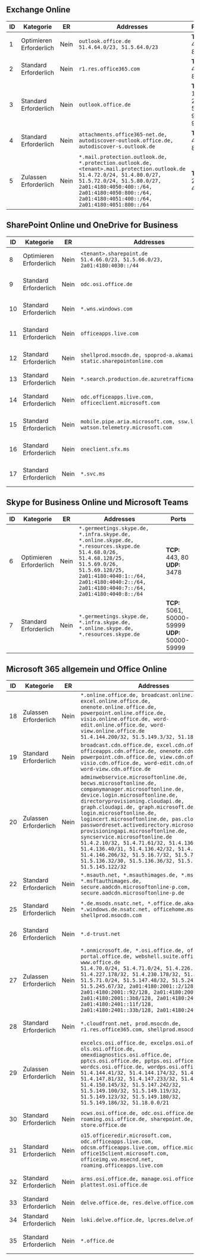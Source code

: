 <!--THIS FILE IS AUTOMATICALLY GENERATED. MANUAL CHANGES WILL BE OVERWRITTEN.-->
<!--Please contact the Office 365 Endpoints team with any questions.-->
<!--Germany endpoints version 2020032700-->
<!--File generated 2020-06-20 14:00:22.1096-->

## <a name="exchange-online"></a>Exchange Online

ID | Kategorie | ER | Addresses | Ports
-- | -------------------- | -- | ------------------------------------------------------------------------------------------------------------------------------------------------------------------------------------------------------------------------------------------------------------ | -------------------------------
1 | Optimieren<BR>Erforderlich | Nein | `outlook.office.de`<BR>`51.4.64.0/23, 51.5.64.0/23` | **TCP:** 443, 80
2 | Standard<BR>Erforderlich | Nein | `r1.res.office365.com` | **TCP:** 443, 80
3 | Standard<BR>Erforderlich | Nein | `outlook.office.de` | **TCP:** 143, 25, 587, 993, 995
4 | Standard<BR>Erforderlich | Nein | `attachments.office365-net.de, autodiscover-outlook.office.de, autodiscover-s.outlook.de` | **TCP:** 443, 80
5 | Zulassen<BR>Erforderlich | Nein | `*.mail.protection.outlook.de, *.protection.outlook.de, <tenant>.mail.protection.outlook.de`<BR>`51.4.72.0/24, 51.4.80.0/27, 51.5.72.0/24, 51.5.80.0/27, 2a01:4180:4050:400::/64, 2a01:4180:4050:800::/64, 2a01:4180:4051:400::/64, 2a01:4180:4051:800::/64` | **TCP:** 25, 443

## <a name="sharepoint-online-and-onedrive-for-business"></a>SharePoint Online und OneDrive for Business

ID | Kategorie | ER | Addresses | Ports
-- | -------------------- | -- | ------------------------------------------------------------------------------ | ----------------
8 | Optimieren<BR>Erforderlich | Nein | `<tenant>.sharepoint.de`<BR>`51.4.66.0/23, 51.5.66.0/23, 2a01:4180:4030::/44` | **TCP:** 443, 80
9 | Standard<BR>Erforderlich | Nein | `odc.osi.office.de` | **TCP:** 443, 80
10 | Standard<BR>Erforderlich | Nein | `*.wns.windows.com` | **TCP:** 443, 80
11 | Standard<BR>Erforderlich | Nein | `officeapps.live.com` | **TCP:** 443, 80
12 | Standard<BR>Erforderlich | Nein | `shellprod.msocdn.de, spoprod-a.akamaihd.net, static.sharepointonline.com` | **TCP:** 443, 80
13 | Standard<BR>Erforderlich | Nein | `*.search.production.de.azuretrafficmanager.de` | **TCP:** 443
14 | Standard<BR>Erforderlich | Nein | `odc.officeapps.live.com, officeclient.microsoft.com` | **TCP:** 443, 80
15 | Standard<BR>Erforderlich | Nein | `mobile.pipe.aria.microsoft.com, ssw.live.com, watson.telemetry.microsoft.com` | **TCP:** 443, 80
16 | Standard<BR>Erforderlich | Nein | `oneclient.sfx.ms` | **TCP:** 443, 80
17 | Standard<BR>Erforderlich | Nein | `*.svc.ms` | **TCP:** 443, 80

## <a name="skype-for-business-online-and-microsoft-teams"></a>Skype for Business Online und Microsoft Teams

ID | Kategorie | ER | Addresses | Ports
-- | -------------------- | -- | ----------------------------------------------------------------------------------------------------------------------------------------------------------------------------------------------------------------------------------------------- | --------------------------------------------------
6 | Optimieren<BR>Erforderlich | Nein | `*.germeetings.skype.de, *.infra.skype.de, *.online.skype.de, *.resources.skype.de`<BR>`51.4.68.0/26, 51.4.68.128/25, 51.5.69.0/26, 51.5.69.128/25, 2a01:4180:4040:1::/64, 2a01:4180:4040:2::/64, 2a01:4180:4040:7::/64, 2a01:4180:4040:8::/64` | **TCP:** 443, 80<BR>**UDP:** 3478
7 | Standard<BR>Erforderlich | Nein | `*.germeetings.skype.de, *.infra.skype.de, *.online.skype.de, *.resources.skype.de` | **TCP:** 5061, 50000-59999<BR>**UDP:** 50000-59999

## <a name="microsoft-365-common-and-office-online"></a>Microsoft 365 allgemein und Office Online

ID | Kategorie | ER | Addresses | Ports
-- | ------------------- | -- | -------------------------------------------------------------------------------------------------------------------------------------------------------------------------------------------------------------------------------------------------------------------------------------------------------------------------------------------------------------------------------------------------------------------------------------------------------------------------------------------------------------------------------------------------------------------------------------------------------------------------- | ----------------
18 | Zulassen<BR>Erforderlich | Nein | `*.online.office.de, broadcast.online.office.de, excel.online.office.de, onenote.online.office.de, powerpoint.online.office.de, visio.online.office.de, word-edit.online.office.de, word-view.online.office.de`<BR>`51.4.144.200/32, 51.5.149.3/32, 51.18.16.0/23` | **TCP:** 443
19 | Standard<BR>Erforderlich | Nein | `broadcast.cdn.office.de, excel.cdn.office.de, officeapps.cdn.office.de, onenote.cdn.office.de, powerpoint.cdn.office.de, view.cdn.office.de, visio.cdn.office.de, word-edit.cdn.office.de, word-view.cdn.office.de` | **TCP:** 443
20 | Zulassen<BR>Erforderlich | Nein | `adminwebservice.microsoftonline.de, becws.microsoftonline.de, companymanager.microsoftonline.de, device.login.microsoftonline.de, directoryprovisioning.cloudapi.de, graph.cloudapi.de, graph.microsoft.de, login.microsoftonline.de, logincert.microsoftonline.de, pas.cloudapi.de, passwordreset.activedirectory.microsoftazure.de, provisioningapi.microsoftonline.de, syncservice.microsoftonline.de`<BR>`51.4.2.10/32, 51.4.71.61/32, 51.4.136.38/31, 51.4.136.40/31, 51.4.136.42/32, 51.4.146.38/32, 51.4.146.206/32, 51.5.16.7/32, 51.5.71.22/32, 51.5.136.32/30, 51.5.136.36/32, 51.5.145.29/32, 51.5.145.122/32` | **TCP:** 443, 80
22 | Standard<BR>Erforderlich | Nein | `*.msauth.net, *.msauthimages.de, *.msftauth.net, *.msftauthimages.de, secure.aadcdn.microsoftonline-p.com, secure.aadcdn.microsoftonline-p.de` | **TCP:** 443, 80
25 | Standard<BR>Erforderlich | Nein | `*.de.msods.nsatc.net, *.office.de.akadns.net, *.windows.de.nsatc.net, officehome.msocdn.de, shellprod.msocdn.com` | **TCP:** 443, 80
26 | Standard<BR>Erforderlich | Nein | `*.d-trust.net` | **TCP:** 443, 80
27 | Zulassen<BR>Erforderlich | Nein | `*.onmicrosoft.de, *.osi.office.de, office.de, portal.office.de, webshell.suite.office.de, www.office.de`<BR>`51.4.70.0/24, 51.4.71.0/24, 51.4.226.115/32, 51.4.227.178/32, 51.4.230.178/32, 51.5.70.0/24, 51.5.71.0/24, 51.5.147.48/32, 51.5.242.163/32, 51.5.245.67/32, 2a01:4180:2001::2/128, 2a01:4180:2001::92/128, 2a01:4180:2001::234/128, 2a01:4180:2001::3b8/128, 2a01:4180:2401::5/128, 2a01:4180:2401::11f/128, 2a01:4180:2401::33b/128, 2a01:4180:2401::55b/128` | **TCP:** 443, 80
28 | Standard<BR>Erforderlich | Nein | `*.cloudfront.net, prod.msocdn.de, r1.res.office365.com, shellprod.msocdn.de` | **TCP:** 443, 80
29 | Zulassen<BR>Erforderlich | Nein | `excelcs.osi.office.de, excelps.osi.office.de, ols.osi.office.de, omexdiagnostics.osi.office.de, pptcs.osi.office.de, pptps.osi.office.de, wordcs.osi.office.de, wordps.osi.office.de`<BR>`51.4.144.41/32, 51.4.144.174/32, 51.4.145.38/32, 51.4.147.81/32, 51.4.147.233/32, 51.4.148.12/32, 51.4.150.145/32, 51.5.147.242/32, 51.5.149.100/32, 51.5.149.119/32, 51.5.149.123/32, 51.5.149.180/32, 51.5.149.186/32, 51.18.0.0/21` | **TCP:** 443, 80
30 | Standard<BR>Erforderlich | Nein | `ocws.osi.office.de, odc.osi.office.de, roaming.osi.office.de, sharepoint.de, store.office.de` | **TCP:** 443, 80
31 | Standard<BR>Erforderlich | Nein | `o15.officeredir.microsoft.com, odc.officeapps.live.com, odcsm.officeapps.live.com, office.microsoft.com, office15client.microsoft.com, officeimg.vo.msecnd.net, roaming.officeapps.live.com` | **TCP:** 443, 80
32 | Standard<BR>Erforderlich | Nein | `arms.osi.office.de, manage.osi.office.de, plattest.osi.office.de` | **TCP:** 443, 80
33 | Standard<BR>Erforderlich | Nein | `delve.office.de, res.delve.office.com` | **TCP:** 443
34 | Standard<BR>Erforderlich | Nein | `loki.delve.office.de, lpcres.delve.office.com` | **TCP:** 443
35 | Standard<BR>Erforderlich | Nein | `*.office.de` | **TCP:** 443, 80
